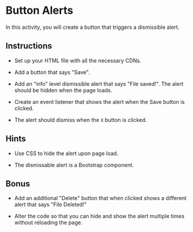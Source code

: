 # Button Alerts

In this activity, you will create a button that triggers a dismissible alert.

## Instructions

- Set up your HTML file with all the necessary CDNs.

- Add a button that says "Save".

- Add an "info" level dismissible alert that says "File saved!". The alert should be hidden when the page loads.

- Create an event listener that shows the alert when the Save button is clicked.

- The alert should dismiss when the `X` button is clicked.

## Hints

- Use CSS to hide the alert upon page load.

- The dismissable alert is a Bootstrap component. 

## Bonus

- Add an additional "Delete" button that when clicked shows a different alert that says "File Deleted!"

- Alter the code so that you can hide and show the alert multiple times without reloading the page.
